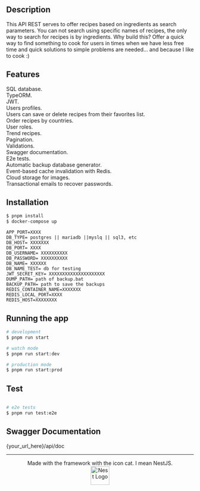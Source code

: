  
## Description

This API REST serves to offer recipes based on ingredients as search parameters. You can not search using specific names of recipes, the only way to search for recipes is by ingredients. Why build this? Offer a quick way to find something to cook for users in times when we have less free time and quick solutions to simple problems are needed... and because I like to cook :)

## Features

SQL database.  
TypeORM.  
JWT.  
Users profiles.  
Users can save or delete recipes from their favorites list.  
Order recipes by countries.  
User roles.  
Trend recipes.  
Pagination.  
Validations.  
Swagger documentation.  
E2e tests.  
Automatic backup database generator.  
Event-based cache invalidation with Redis.  
Cloud storage for images.  
Transactional emails to recover passwords.  

## Installation

```bash
$ pnpm install
$ docker-compose up
```
```.env
APP_PORT=XXXX
DB_TYPE= postgres || mariadb ||myslq || sql3, etc
DB_HOST= XXXXXXX
DB_PORT= XXXX
DB_USERNAME= XXXXXXXXXX
DB_PASSWORD= XXXXXXXXXX
DB_NAME= XXXXXX
DB_NAME_TEST= db for testing
JWT_SECRET_KEY= XXXXXXXXXXXXXXXXXXXXX
DUMP_PATH= path of backup.bat
BACKUP_PATH= path to save the backups
REDIS_CONTAINER_NAME=XXXXXXX
REDIS_LOCAL_PORT=XXXX
REDIS_HOST=XXXXXXXX
```

## Running the app

```bash
# development
$ pnpm run start

# watch mode
$ pnpm run start:dev

# production mode
$ pnpm run start:prod
```

## Test

```bash

# e2e tests
$ pnpm run test:e2e
```

## Swagger Documentation
{your_url_here}/api/doc

_________________________________________________________________________

<div align="center">
  <span>Made with the framework with the icon cat. I mean NestJS.</span>
  <br>
  <img src="https://nestjs.com/img/logo-small.svg" width="50" alt="Nest Logo" />
</div>


 

